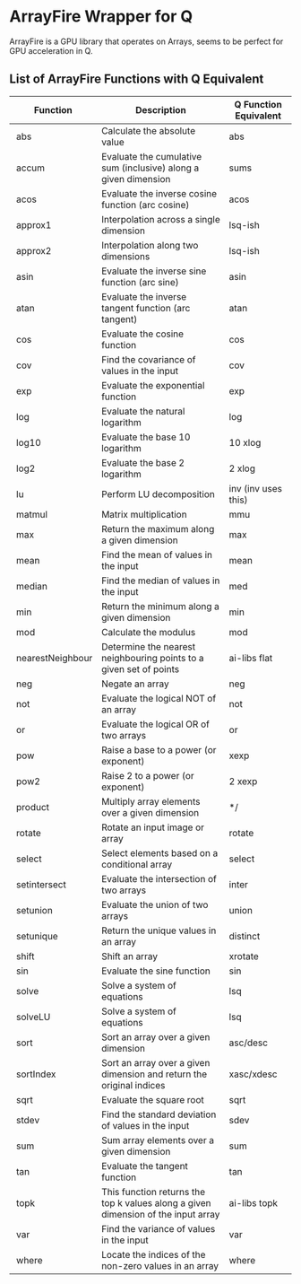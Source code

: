 # ArrayFire Wrapper for Q

ArrayFire is a GPU library that operates on Arrays, seems to be perfect for GPU acceleration in Q.

## List of ArrayFire Functions with Q Equivalent

| Function                    | Description                                                                                               | Q Function Equivalent |
|-----------------------------|-----------------------------------------------------------------------------------------------------------|-----------------------|
|  abs                        | Calculate the absolute value                                                                              | abs                   |
|  accum                      | Evaluate the cumulative sum (inclusive) along a given dimension                                           | sums                  |
|  acos                       | Evaluate the inverse cosine function (arc cosine)                                                         | acos                  |
|  approx1                    | Interpolation across a single dimension                                                                   | lsq-ish               |
|  approx2                    | Interpolation along two dimensions                                                                        | lsq-ish               |
|  asin                       | Evaluate the inverse sine function (arc sine)                                                             | asin                  |
|  atan                       | Evaluate the inverse tangent function (arc tangent)                                                       | atan                  |
|  cos                        | Evaluate the cosine function                                                                              | cos                   |
|  cov                        | Find the covariance of values in the input                                                                | cov                   |
|  exp                        | Evaluate the exponential function                                                                         | exp                   |
|  log                        | Evaluate the natural logarithm                                                                            | log                   |
|  log10                      | Evaluate the base 10 logarithm                                                                            | 10 xlog               |
|  log2                       | Evaluate the base 2 logarithm                                                                             | 2 xlog                |
|  lu                         | Perform LU decomposition                                                                                  | inv (inv uses this)   |
|  matmul                     | Matrix multiplication                                                                                     | mmu                   |
|  max                        | Return the maximum along a given dimension                                                                | max                   |
|  mean                       | Find the mean of values in the input                                                                      | mean                  |
|  median                     | Find the median of values in the input                                                                    | med                   |
|  min                        | Return the minimum along a given dimension                                                                | min                   |
|  mod                        | Calculate the modulus                                                                                     | mod                   |
|  nearestNeighbour           | Determine the nearest neighbouring points to a given set of points                                        | ai-libs flat          |
|  neg                        | Negate an array                                                                                           | neg                   |
|  not                        | Evaluate the logical NOT of an array                                                                      | not                   |
|  or                         | Evaluate the logical OR of two arrays                                                                     | or                    |
|  pow                        | Raise a base to a power (or exponent)                                                                     | xexp                  |
|  pow2                       | Raise 2 to a power (or exponent)                                                                          | 2 xexp                |
|  product                    | Multiply array elements over a given dimension                                                            | */                    |
|  rotate                     | Rotate an input image or array                                                                            | rotate                |
|  select                     | Select elements based on a conditional array                                                              | select                |
|  setintersect               | Evaluate the intersection of two arrays                                                                   | inter                 |
|  setunion                   | Evaluate the union of two arrays                                                                          | union                 |
|  setunique                  | Return the unique values in an array                                                                      | distinct              |
|  shift                      | Shift an array                                                                                            | xrotate               |
|  sin                        | Evaluate the sine function                                                                                | sin                   |
|  solve                      | Solve a system of equations                                                                               | lsq                   |
|  solveLU                    | Solve a system of equations                                                                               | lsq                   |
|  sort                       | Sort an array over a given dimension                                                                      | asc/desc              |
|  sortIndex                  | Sort an array over a given dimension and return the original indices                                      | xasc/xdesc            |
|  sqrt                       | Evaluate the square root                                                                                  | sqrt                  |
|  stdev                      | Find the standard deviation of values in the input                                                        | sdev                  |
|  sum                        | Sum array elements over a given dimension                                                                 | sum                   |
|  tan                        | Evaluate the tangent function                                                                             | tan                   |
|  topk                       | This function returns the top k values along a given dimension of the input array                         | ai-libs topk          |
|  var                        | Find the variance of values in the input                                                                  | var                   |
|  where                      | Locate the indices of the non-zero values in an array                                                     | where                 |